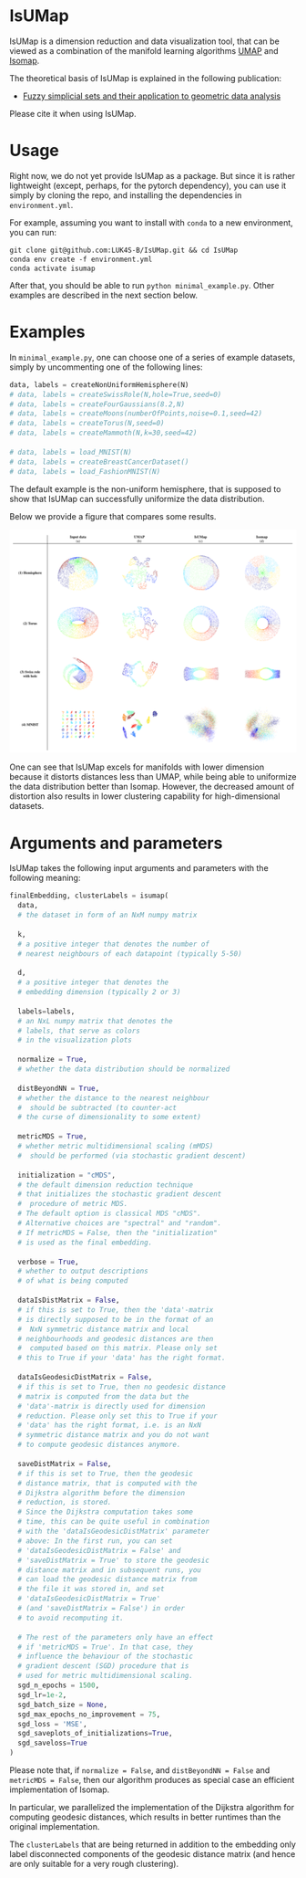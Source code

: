 # IsUMap

IsUMap is a dimension reduction and data visualization tool, that can be viewed as a combination of the manifold learning algorithms [UMAP](https://github.com/lmcinnes/umap) and [Isomap](https://scikit-learn.org/stable/modules/generated/sklearn.manifold.Isomap.html).

The theoretical basis of IsUMap is explained in the following publication:
  - [Fuzzy simplicial sets and their application to geometric data analysis](https://arxiv.org/abs/2406.11154)

Please cite it when using IsUMap.

# Usage

Right now, we do not yet provide IsUMap as a package. 
But since it is rather lightweight (except, perhaps, for the pytorch dependency), you can use it simply by cloning the repo, and installing the dependencies in `environment.yml`.

For example, assuming you want to install with `conda` to a new environment, you can run:
```
git clone git@github.com:LUK4S-B/IsUMap.git && cd IsUMap
conda env create -f environment.yml
conda activate isumap
```

After that, you should be able to run `python minimal_example.py`. Other examples are described in the next section below.

# Examples

In `minimal_example.py`, one can choose one of a series of example datasets, simply by uncommenting one of the following lines:

```python
data, labels = createNonUniformHemisphere(N)
# data, labels = createSwissRole(N,hole=True,seed=0)
# data, labels = createFourGaussians(8.2,N)
# data, labels = createMoons(numberOfPoints,noise=0.1,seed=42)
# data, labels = createTorus(N,seed=0)
# data, labels = createMammoth(N,k=30,seed=42)

# data, labels = load_MNIST(N)
# data, labels = createBreastCancerDataset()
# data, labels = load_FashionMNIST(N)
```

The default example is the non-uniform hemisphere, that is supposed to show that IsUMap can successfully uniformize the data distribution. 

Below we provide a figure that compares some results.

![Comparison of 3 manifold learning methods](./Results/IsUMap_comparison.png)

One can see that IsUMap excels for manifolds with lower dimension because it distorts distances less than UMAP, while being able to uniformize the data distribution better than Isomap. However, the decreased amount of distortion also results in lower clustering capability for high-dimensional datasets.

# Arguments and parameters

IsUMap takes the following input arguments and parameters with the following meaning:
```python
finalEmbedding, clusterLabels = isumap(
  data, 
  # the dataset in form of an NxM numpy matrix

  k,  
  # a positive integer that denotes the number of
  # nearest neighbours of each datapoint (typically 5-50)

  d,  
  # a positive integer that denotes the
  # embedding dimension (typically 2 or 3)

  labels=labels,  
  # an NxL numpy matrix that denotes the
  # labels, that serve as colors 
  # in the visualization plots

  normalize = True, 
  # whether the data distribution should be normalized

  distBeyondNN = True,  
  # whether the distance to the nearest neighbour
  #  should be subtracted (to counter-act 
  # the curse of dimensionality to some extent)
  
  metricMDS = True, 
  # whether metric multidimensional scaling (mMDS)
  #  should be performed (via stochastic gradient descent)

  initialization = "cMDS", 
  # the default dimension reduction technique 
  # that initializes the stochastic gradient descent
  #  procedure of metric MDS. 
  # The default option is classical MDS "cMDS". 
  # Alternative choices are "spectral" and "random". 
  # If metricMDS = False, then the "initialization" 
  # is used as the final embedding.

  verbose = True, 
  # whether to output descriptions 
  # of what is being computed

  dataIsDistMatrix = False, 
  # if this is set to True, then the 'data'-matrix 
  # is directly supposed to be in the format of an
  #  NxN symmetric distance matrix and local 
  # neighbourhoods and geodesic distances are then
  #  computed based on this matrix. Please only set 
  # this to True if your 'data' has the right format.

  dataIsGeodesicDistMatrix = False, 
  # if this is set to True, then no geodesic distance
  # matrix is computed from the data but the 
  # 'data'-matrix is directly used for dimension 
  # reduction. Please only set this to True if your
  # 'data' has the right format, i.e. is an NxN 
  # symmetric distance matrix and you do not want
  # to compute geodesic distances anymore.

  saveDistMatrix = False, 
  # if this is set to True, then the geodesic
  # distance matrix, that is computed with the
  # Dijkstra algorithm before the dimension 
  # reduction, is stored. 
  # Since the Dijkstra computation takes some 
  # time, this can be quite useful in combination 
  # with the 'dataIsGeodesicDistMatrix' parameter 
  # above: In the first run, you can set 
  # 'dataIsGeodesicDistMatrix = False' and 
  # 'saveDistMatrix = True' to store the geodesic 
  # distance matrix and in subsequent runs, you 
  # can load the geodesic distance matrix from 
  # the file it was stored in, and set 
  # 'dataIsGeodesicDistMatrix = True' 
  # (and 'saveDistMatrix = False') in order 
  # to avoid recomputing it.

  # The rest of the parameters only have an effect 
  # if 'metricMDS = True'. In that case, they 
  # influence the behaviour of the stochastic 
  # gradient descent (SGD) procedure that is 
  # used for metric multidimensional scaling.
  sgd_n_epochs = 1500, 
  sgd_lr=1e-2, 
  sgd_batch_size = None,
  sgd_max_epochs_no_improvement = 75, 
  sgd_loss = 'MSE', 
  sgd_saveplots_of_initializations=True, 
  sgd_saveloss=True
)
```
Please note that, if `normalize = False`, and  `distBeyondNN = False` and `metricMDS = False`, then our algorithm produces as special case an efficient implementation of Isomap.

In particular, we parallelized the implementation of the Dijkstra algorithm for computing geodesic distances, which results in better runtimes than the original implementation.

The `clusterLabels` that are being returned in addition to the embedding only label disconnected components of the geodesic distance matrix (and hence are only suitable for a very rough clustering).
